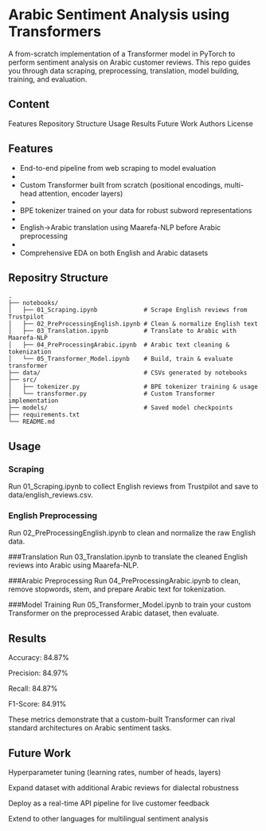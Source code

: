 # Arabic Sentiment Analysis using Transformers

A from-scratch implementation of a Transformer model in PyTorch to perform sentiment analysis on Arabic customer reviews. This repo guides you through data scraping, preprocessing, translation, model building, training, and evaluation.

## Content
Features
Repository Structure
Usage
Results
Future Work
Authors
License

## Features

- End-to-end pipeline from web scraping to model evaluation
- 
- Custom Transformer built from scratch (positional encodings, multi-head attention, encoder layers)
- 
- BPE tokenizer trained on your data for robust subword representations
- 
- English→Arabic translation using Maarefa-NLP before Arabic preprocessing
- 
- Comprehensive EDA on both English and Arabic datasets
  
## Repositry Structure

```
.
├── notebooks/
│   ├── 01_Scraping.ipynb             # Scrape English reviews from Trustpilot
│   ├── 02_PreProcessingEnglish.ipynb # Clean & normalize English text
│   ├── 03_Translation.ipynb          # Translate to Arabic with Maarefa-NLP
│   ├── 04_PreProcessingArabic.ipynb  # Arabic text cleaning & tokenization
│   └── 05_Transformer_Model.ipynb    # Build, train & evaluate transformer
├── data/                             # CSVs generated by notebooks
├── src/
│   ├── tokenizer.py                  # BPE tokenizer training & usage
│   └── transformer.py                # Custom Transformer implementation
├── models/                           # Saved model checkpoints
├── requirements.txt
└── README.md

```

## Usage 
### Scraping
Run 01_Scraping.ipynb to collect English reviews from Trustpilot and save to data/english_reviews.csv.

### English Preprocessing
Run 02_PreProcessingEnglish.ipynb to clean and normalize the raw English data.

###Translation
Run 03_Translation.ipynb to translate the cleaned English reviews into Arabic using Maarefa-NLP.

###Arabic Preprocessing
Run 04_PreProcessingArabic.ipynb to clean, remove stopwords, stem, and prepare Arabic text for tokenization.

###Model Training
Run 05_Transformer_Model.ipynb to train your custom Transformer on the preprocessed Arabic dataset, then evaluate.

## Results 
Accuracy: 84.87%

Precision: 84.97%

Recall: 84.87%

F1-Score: 84.91%

These metrics demonstrate that a custom-built Transformer can rival standard architectures on Arabic sentiment tasks.

## Future Work
Hyperparameter tuning (learning rates, number of heads, layers)

Expand dataset with additional Arabic reviews for dialectal robustness

Deploy as a real-time API pipeline for live customer feedback

Extend to other languages for multilingual sentiment analysis
